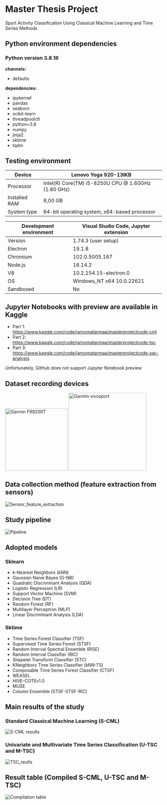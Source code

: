 # Master Thesis Project

Sport Activity Classification Using Classical Machine Learning and Time Series Methods

## Python environment dependencies

### Python version 3.8.16

**channels:**
- defaults

**dependencies:**
- ipykernel
- pandas
- seaborn
- scikit-learn
- threadpoolctl
- python=3.8
- numpy
- jinja2
- sktime
- tqdm

## Testing environment

| Device | Lenovo Yoga 920-13IKB |
| --- | --- |
| Processor | Intel(R) Core(TM) i5-8250U CPU @ 1.60GHz (1.80 GHz) |
| Installed RAM | 8,00 GB |
| System type | 64-bit operating system, x64-based processor |

| Development environment | Visual Studio Code, Jupyter extension |
| --- | --- |
| Version | 1.74.3 (user setup) |
| Electron | 19.1.8 |
| Chromium | 102.0.5005.167 |
| Node.js | 16.14.2 |
| V8 | 10.2.154.15-electron.0 |
| OS | Windows_NT x64 10.0.22621 |
| Sandboxed |  No |

## Jupyter Notebooks with preview are available in Kaggle

* Part 1: https://www.kaggle.com/code/jarnomatarmaa/masterprojectcode-cml
* Part 2: https://www.kaggle.com/code/jarnomatarmaa/masterprojectcode-tsc
* Part 3: https://www.kaggle.com/code/jarnomatarmaa/masterprojectcode-sac-analysis

Unfortunately, GitHub does not support Jupyter Notebook preview

## Dataset recording devices

<div style="align: center">
<img src="devices/forerunner920xt.jpeg" alt="Garmin FR920XT" width="200"/>
<img src="devices/Garmin-Vivosport-1.jpg" alt="Garmin vivosport" width="250"/>
</div>

## Data collection method (feature extraction from sensors)

![Sensor_feature_extraction](presentation/img/sensor_feat_extr.png)

## Study pipeline

![Pipeline](img/thesis_study_pipeline.jpg)

## Adopted models

### Sklearn
- k-Nearest Neighbors (kNN)
- Gaussian Naive Bayes (G-NB)
- Quadratic Discriminant Analysis (QDA)
- Logistic Regression (LR)
- Support Vector Machine (SVM)
- Decision Tree (DT)
- Random Forest (RF)
- Multilayer Perceptron (MLP)
- Linear Discriminant Analysis (LDA)

### Sktime
- Time Series Forest Classifier (TSF)
- Supervised Time Series Forest (STSF)
- Random Interval Spectral Ensemble (RISE)
- Random Interval Classifier (RIC)
- Shapelet Transform Classifier (STC)
- KNeighbors Time Series Classifier (kNN-TS)
- Composable Time Series Forest Classifier (CTSF)
- WEASEL
- HIVE-COTEv1.0
- MUSE
- Column Ensemble (STSF-STSF-RIC)

## Main results of the study

### Standard Classical Machine Learning (S-CML)

![S-CML results](img/4.2_SCML_results_opt.png)

### Univariate and Multivariate Time Series Classification (U-TSC and M-TSC)

![TSC_reults](img/5.1_Model_accuracy-time_visualization_with_rectangle.png)

## Result table (Compiled S-CML, U-TSC and M-TSC)

![Compilation table](img/compilation_table.png)
